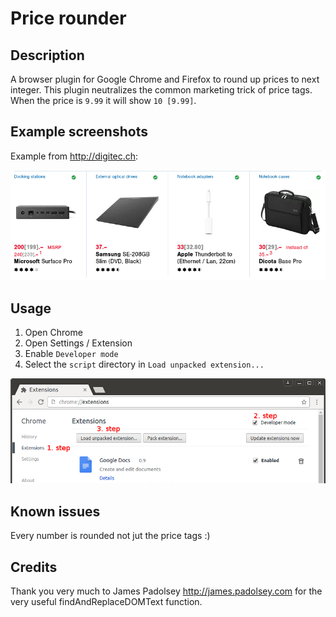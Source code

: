# Price rounder

## Description

A browser plugin for Google Chrome and Firefox to round up prices to next integer. This plugin neutralizes the common marketing trick of price tags. When the price is `9.99` it will show `10 [9.99]`.

## Example screenshots
Example from http://digitec.ch:

![Digitec](./examples/digitec.png)

## Usage

1.   Open Chrome
2.   Open Settings / Extension
3.   Enable `Developer mode`
4.   Select the `script` directory in `Load unpacked extension...`

![Chrome config](./examples/chrome.png)

## Known issues
Every number is rounded not jut the price tags :)

## Credits

Thank you very much to James Padolsey http://james.padolsey.com for the very useful findAndReplaceDOMText function.
